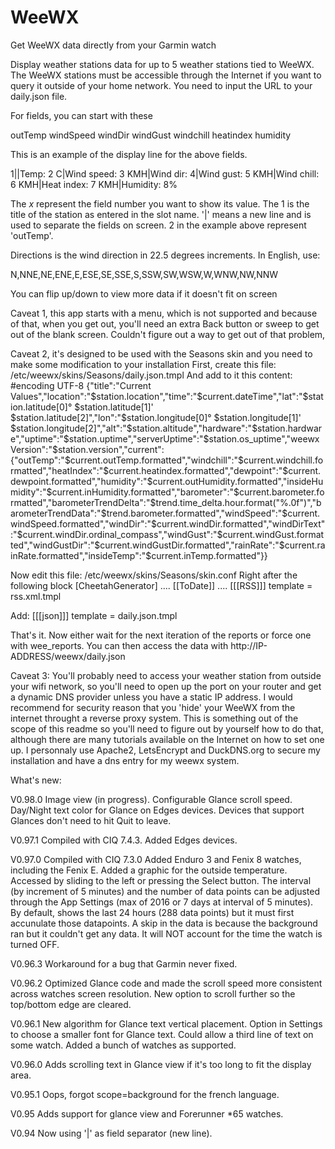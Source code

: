 # WeeWX
 Get WeeWX data directly from your Garmin watch

Display weather stations data for up to 5 weather stations tied to WeeWX. The WeeWX stations must be accessible through the Internet if you want to query it outside of your home network. You need to input the URL to your daily.json file.

For fields, you can start with these

outTemp
windSpeed
windDir
windGust
windchill
heatindex
humidity

This is an example of the display line for the above fields.

$1$||Temp: $2$ C|Wind speed: $3$ KMH|Wind dir: $4$|Wind gust: $5$ KMH|Wind chill: $6$ KMH|Heat index: $7$ KMH|Humidity: $8$%

The $x$ represent the field number you want to show its value. The $1$ is the title of the station as entered in the slot name. '|' means a new line and is used to separate the fields on screen. $2$ in the example above represent 'outTemp'.

Directions is the wind direction in 22.5 degrees increments. In English, use:

N,NNE,NE,ENE,E,ESE,SE,SSE,S,SSW,SW,WSW,W,WNW,NW,NNW

You can flip up/down to view more data if it doesn't fit on screen

Caveat 1, this app starts with a menu, which is not supported and because of that, when you get out, you'll need an extra Back button or sweep to get out of the blank screen. Couldn't figure out a way to get out of that problem,

Caveat 2, it's designed to be used with the Seasons skin and you need to make some modification to your installation
First, create this file: /etc/weewx/skins/Seasons/daily.json.tmpl
And add to it this content:
#encoding UTF-8
{"title":"Current Values","location":"$station.location","time":"$current.dateTime","lat":"$station.latitude[0]° $station.latitude[1]' $station.latitude[2]","lon":"$station.longitude[0]° $station.longitude[1]' $station.longitude[2]","alt":"$station.altitude","hardware":"$station.hardware","uptime":"$station.uptime","serverUptime":"$station.os_uptime","weewxVersion":"$station.version","current": {"outTemp":"$current.outTemp.formatted","windchill":"$current.windchill.formatted","heatIndex":"$current.heatindex.formatted","dewpoint":"$current.dewpoint.formatted","humidity":"$current.outHumidity.formatted","insideHumidity":"$current.inHumidity.formatted","barometer":"$current.barometer.formatted","barometerTrendDelta":"$trend.time_delta.hour.format("%.0f")","barometerTrendData":"$trend.barometer.formatted","windSpeed":"$current.windSpeed.formatted","windDir":"$current.windDir.formatted","windDirText":"$current.windDir.ordinal_compass","windGust":"$current.windGust.formatted","windGustDir":"$current.windGustDir.formatted","rainRate":"$current.rainRate.formatted","insideTemp":"$current.inTemp.formatted"}}

Now edit this file: /etc/weewx/skins/Seasons/skin.conf
Right after the following block
[CheetahGenerator]
    ....
    [[ToDate]]
        ....
        [[[RSS]]]
            template = rss.xml.tmpl

Add:
[[[json]]]
    template = daily.json.tmpl

That's it. Now either wait for the next iteration of the reports or force one with wee_reports. You can then access the data with http://IP-ADDRESS/weewx/daily.json

Caveat 3: You'll probably need to access your weather station from outside your wifi network, so you'll need to open up the port on your router and get a dynamic DNS provider unless you have a static IP address. I would recommend for security reason that you 'hide' your WeeWX from the internet throught a reverse proxy system. This is something out of the scope of this readme so you'll need to figure out by yourself how to do that, although there are many tutorials available on the Internet on how to set one up. I personnaly use Apache2, LetsEncrypt and DuckDNS.org to secure my installation and have a dns entry for my weewx system.

What's new: 

V0.98.0
Image view (in progress).
Configurable Glance scroll speed.
Day/Night text color for Glance on Edges devices.
Devices that support Glances don't need to hit Quit to leave.

V0.97.1 
Compiled with CIQ 7.4.3.
Added Edges devices.

V0.97.0
Compiled with CIQ 7.3.0
Added Enduro 3 and Fenix 8 watches, including the Fenix E.
Added a graphic for the outside temperature. Accessed by sliding to the left or pressing the Select button. The interval (by increment of 5 minutes) and the number of data points can be adjusted through the App Settings (max of 2016 or 7 days at interval of 5 minutes). By default, shows the last 24 hours (288 data points) but it must first accunulate those datapoints. A skip in the data is because the background ran but it couldn't get any data. It will NOT account for the time the watch is turned OFF.

V0.96.3
Workaround for a bug that Garmin never fixed.

V0.96.2
Optimized Glance code and made the scroll speed more consistent across watches screen resolution.
New option to scroll further so the top/bottom edge are cleared.

V0.96.1
New algorithm for Glance text vertical placement.
Option in Settings to choose a smaller font for Glance text. Could allow a third line of text on some watch.
Added a bunch of watches as supported.

V0.96.0
Adds scrolling text in Glance view if it's too long to fit the display area.

V0.95.1 Oops, forgot scope=background for the french language.

V0.95
Adds support for glance view and Forerunner *65 watches.

V0.94
Now using '|' as field separator (new line).